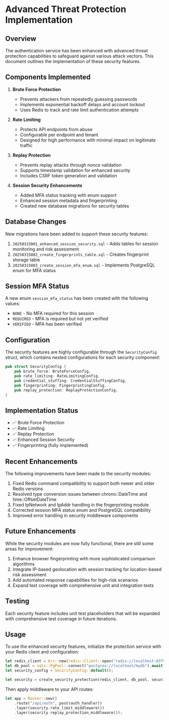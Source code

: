 # Advanced Threat Protection Implementation

## Overview

The authentication service has been enhanced with advanced threat protection capabilities to safeguard against various attack vectors. This document outlines the implementation of these security features.

## Components Implemented

1. **Brute Force Protection**
   - Prevents attackers from repeatedly guessing passwords
   - Implements exponential backoff delays and account lockout
   - Uses Redis to track and rate limit authentication attempts

2. **Rate Limiting**
   - Protects API endpoints from abuse
   - Configurable per endpoint and tenant
   - Designed for high performance with minimal impact on legitimate traffic

3. **Replay Protection**
   - Prevents replay attacks through nonce validation
   - Supports timestamp validation for enhanced security
   - Includes CSRF token generation and validation

4. **Session Security Enhancements**
   - Added MFA status tracking with enum support
   - Enhanced session metadata and fingerprinting
   - Created new database migrations for security tables

## Database Changes

New migrations have been added to support these security features:

1. `20250315001_enhanced_session_security.sql` - Adds tables for session monitoring and risk assessment
2. `20250315002_create_fingerprints_table.sql` - Creates fingerprint storage table
3. `20250315003_create_session_mfa_enum.sql` - Implements PostgreSQL enum for MFA status

## Session MFA Status

A new enum `session_mfa_status` has been created with the following values:
- `NONE` - No MFA required for this session
- `REQUIRED` - MFA is required but not yet verified
- `VERIFIED` - MFA has been verified

## Configuration

The security features are highly configurable through the `SecurityConfig` struct, which contains nested configurations for each security component:

```rust
pub struct SecurityConfig {
    pub brute_force: BruteForceConfig,
    pub rate_limiting: RateLimitingConfig,
    pub credential_stuffing: CredentialStuffingConfig,
    pub fingerprinting: FingerprintingConfig,
    pub replay_protection: ReplayProtectionConfig,
}
```

## Implementation Status

- ✅ Brute Force Protection
- ✅ Rate Limiting
- ✅ Replay Protection
- ✅ Enhanced Session Security
- ✅ Fingerprinting (fully implemented)

## Recent Enhancements

The following improvements have been made to the security modules:

1. Fixed Redis command compatibility to support both newer and older Redis versions
2. Resolved type conversion issues between chrono::DateTime and time::OffsetDateTime
3. Fixed IpNetwork and IpAddr handling in the fingerprinting module
4. Corrected session MFA status enum and PostgreSQL compatibility
5. Improved error handling in security middleware components

## Future Enhancements

While the security modules are now fully functional, there are still some areas for improvement:

1. Enhance browser fingerprinting with more sophisticated comparison algorithms
2. Integrate IP-based geolocation with session tracking for location-based risk assessment
3. Add automated response capabilities for high-risk scenarios
4. Expand test coverage with comprehensive unit and integration tests

## Testing

Each security feature includes unit test placeholders that will be expanded with comprehensive test coverage in future iterations.

## Usage

To use the enhanced security features, initialize the protection service with your Redis client and configuration:

```rust
let redis_client = Arc::new(redis::Client::open("redis://localhost:6379")?);
let db_pool = sqlx::PgPool::connect("postgres://localhost/mydb").await?;
let security_config = SecurityConfig::default();

let security = create_security_protection(redis_client, db_pool, security_config)?;
```

Then apply middleware to your API routes:

```rust
let app = Router::new()
    .route("/api/auth", post(auth_handler))
    .layer(security.rate_limit_middleware())
    .layer(security.replay_protection_middleware());
```